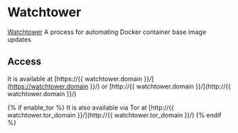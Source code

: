 # Watchtower

[Watchtower](https://containrrr.github.io/watchtower/) A process for automating Docker container base image updates

## Access

It is available at [https://{{ watchtower.domain }}/](https://watchtower.domain }}/) or [http://{{ watchtower.domain }}/](http://{{ watchtower.domain }}/)

{% if enable_tor %}
It is also available via Tor at [http://{{ watchtower.tor_domain }}/](http://{{ watchtower.tor_domain }}/)
{% endif %}
